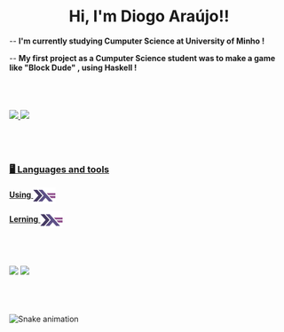 <h1 align="center"> Hi, I'm Diogo Araújo!! </h1>

-- **I'm currently studying Cumputer Science at University of Minho !**

-- **My first project as a Cumputer Science student was to make a game like "Block Dude" , using Haskell !**

<hr style="height:30pt; visibility:hidden;" />

<div>
  <a href="https://github.com/diogoaraujo017">
  <img height="180em" src="https://github-readme-stats.vercel.app/api?username=diogoaraujo017&show_icons=true&theme=tokyonight&include_all_commits=true&count_private=true"/>
  <img height="180em" src="https://github-readme-stats.vercel.app/api/top-langs/?username=diogoaraujo017&layout=compact&langs_count=7&theme=tokyonight"/>
</div>

<hr style="height:30pt; visibility:hidden;" />
  
### 🖥️ Languages and tools
  
**Using**
<img align="center" alt="Diogo-haskell" height="30" width="40" src="https://raw.githubusercontent.com/devicons/devicon/master/icons/haskell/haskell-original.svg">

**Lerning**
<img align="center" alt="Diogo-haskell" height="30" width="40" src="https://raw.githubusercontent.com/devicons/devicon/master/icons/haskell/haskell-original.svg">
  
<hr style="height:30pt; visibility:hidden;" />
 
<div> 
  <a href="https://instagram.com/diogoaraujo017" target="_blank"><img src="https://img.shields.io/badge/-Instagram-%23E4405F?style=for-the-badge&logo=instagram&logoColor=white" target="_blank"></a>
  <a href="https://discordapp.com/users/322769952870367235" target="_blank"><img src="https://img.shields.io/badge/Discord-7289DA?style=for-the-badge&logo=discord&logoColor=white" target="_blank"></a> 

<hr style="height:30pt; visibility:hidden;" />  

  ![Snake animation](https://github.com/diogoaraujo017/diogoaraujo017/blob/output/github-contribution-grid-snake.svg)
 
</div>
